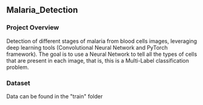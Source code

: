 ## Malaria_Detection

### Project Overview
Detection of different stages of malaria from blood cells images, leveraging deep learning tools (Convolutional Neural Network and PyTorch framework). The goal is to use a Neural Network to tell all the types of cells that are present in each image, that is, this is a Multi-Label classification problem.

### Dataset
Data can be found in the "train" folder

